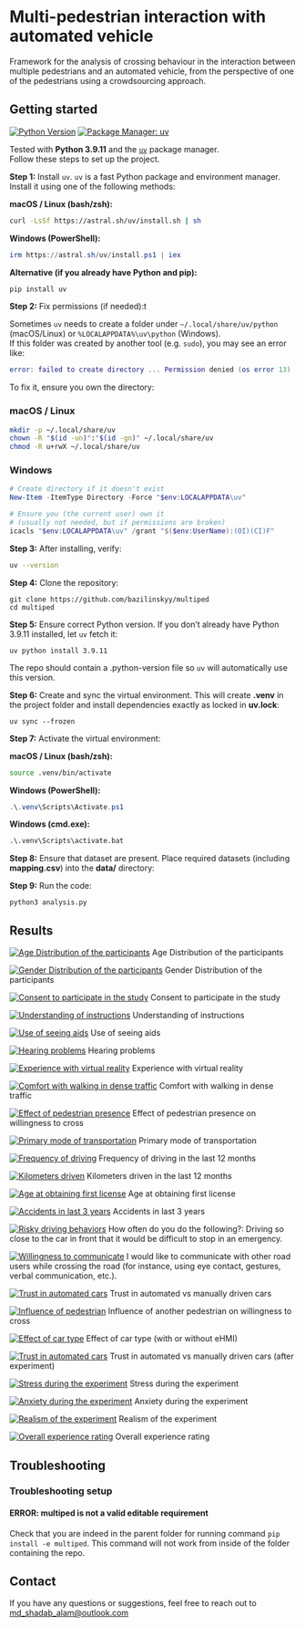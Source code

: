 # Multi-pedestrian interaction with automated vehicle
Framework for the analysis of crossing behaviour in the interaction between multiple pedestrians and an automated vehicle, from the perspective of one of the pedestrians using a crowdsourcing approach.


## Getting started
[![Python Version](https://img.shields.io/badge/python-3.9.11-blue.svg)](https://www.python.org/downloads/release/python-3919/)
[![Package Manager: uv](https://img.shields.io/badge/package%20manager-uv-green)](https://docs.astral.sh/uv/)

Tested with **Python 3.9.11** and the [`uv`](https://docs.astral.sh/uv/) package manager.  
Follow these steps to set up the project.

**Step 1:** Install `uv`. `uv` is a fast Python package and environment manager. Install it using one of the following methods:

**macOS / Linux (bash/zsh):**
```bash
curl -LsSf https://astral.sh/uv/install.sh | sh
```

**Windows (PowerShell):**
```powershell
irm https://astral.sh/uv/install.ps1 | iex
```

**Alternative (if you already have Python and pip):**
```bash
pip install uv
```

**Step 2:** Fix permissions (if needed):t

Sometimes `uv` needs to create a folder under `~/.local/share/uv/python` (macOS/Linux) or `%LOCALAPPDATA%\uv\python` (Windows).  
If this folder was created by another tool (e.g. `sudo`), you may see an error like:
```lua
error: failed to create directory ... Permission denied (os error 13)
```

To fix it, ensure you own the directory:

### macOS / Linux
```bash
mkdir -p ~/.local/share/uv
chown -R "$(id -un)":"$(id -gn)" ~/.local/share/uv
chmod -R u+rwX ~/.local/share/uv
```

### Windows
```powershell
# Create directory if it doesn't exist
New-Item -ItemType Directory -Force "$env:LOCALAPPDATA\uv"

# Ensure you (the current user) own it
# (usually not needed, but if permissions are broken)
icacls "$env:LOCALAPPDATA\uv" /grant "$($env:UserName):(OI)(CI)F"
```

**Step 3:** After installing, verify:
```bash
uv --version
```

**Step 4:** Clone the repository:
```command line
git clone https://github.com/bazilinskyy/multiped
cd multiped
```

**Step 5:** Ensure correct Python version. If you don’t already have Python 3.9.11 installed, let `uv` fetch it:
```command line
uv python install 3.9.11
```
The repo should contain a .python-version file so `uv` will automatically use this version.

**Step 6:** Create and sync the virtual environment. This will create **.venv** in the project folder and install dependencies exactly as locked in **uv.lock**:
```command line
uv sync --frozen
```

**Step 7:** Activate the virtual environment:

**macOS / Linux (bash/zsh):**
```bash
source .venv/bin/activate
```

**Windows (PowerShell):**
```powershell
.\.venv\Scripts\Activate.ps1
```

**Windows (cmd.exe):**
```bat
.\.venv\Scripts\activate.bat
```

**Step 8:** Ensure that dataset are present. Place required datasets (including **mapping.csv**) into the **data/** directory:


**Step 9:** Run the code:
```command line
python3 analysis.py
```


## Results


[![Age Distribution of the participants](figures/what_is_your_age_in_years.png)](https://htmlpreview.github.io/?https://github.com/bazilinskyy/multiped/blob/main/figures/what_is_your_age_in_years.html)
Age Distribution of the participants

[![Gender Distribution of the participants](figures/what_is_your_gender_intake.png)](https://htmlpreview.github.io/?https://github.com/bazilinskyy/multiped/blob/main/figures/what_is_your_gender_intake.html)
Gender Distribution of the participants

[![Consent to participate in the study](figures/do_you_consent_to_participate_in_this_study_as_described_in_the_information_provided_above_intake.png)](https://htmlpreview.github.io/?https://github.com/bazilinskyy/multiped/blob/main/figures/do_you_consent_to_participate_in_this_study_as_described_in_the_information_provided_above_intake.html)
Consent to participate in the study

[![Understanding of instructions](figures/have_you_read_and_understood_the_above_instructions_intake.png)](https://htmlpreview.github.io/?https://github.com/bazilinskyy/multiped/blob/main/figures/have_you_read_and_understood_the_above_instructions_intake.html)
Understanding of instructions  

[![Use of seeing aids](figures/are_you_wearing_any_seeing_aids_during_the_experiments_intake.png)](https://htmlpreview.github.io/?https://github.com/bazilinskyy/multiped/blob/main/figures/are_you_wearing_any_seeing_aids_during_the_experiments_intake.html)
Use of seeing aids  
 
[![Hearing problems](figures/do_you_have_problems_with_hearing_intake.png)](https://htmlpreview.github.io/?https://github.com/bazilinskyy/multiped/blob/main/figures/do_you_have_problems_with_hearing_intake.html)
Hearing problems 

[![Experience with virtual reality](figures/how_often_in_the_last_month_have_you_experienced_virtual_reality_intake.png)](https://htmlpreview.github.io/?https://github.com/bazilinskyy/multiped/blob/main/figures/how_often_in_the_last_month_have_you_experienced_virtual_reality_intake.html)
Experience with virtual reality  


[![Comfort with walking in dense traffic](figures/i_am_comfortable_with_walking_in_areas_with_dense_traffic_intake.png)](https://htmlpreview.github.io/?https://github.com/bazilinskyy/multiped/blob/main/figures/i_am_comfortable_with_walking_in_areas_with_dense_traffic_intake.html)
Comfort with walking in dense traffic  


[![Effect of pedestrian presence](figures/the_presence_of_another_pedestrian_reduces_my_willingness_to_cross_the_street_when_a_car_is_driving_towards_me_intake.png)](https://htmlpreview.github.io/?https://github.com/bazilinskyy/multiped/blob/main/figures/the_presence_of_another_pedestrian_reduces_my_willingness_to_cross_the_street_when_a_car_is_driving_towards_me_intake.html)
Effect of pedestrian presence on willingness to cross  


[![Primary mode of transportation](figures/what_is_your_primary_mode_of_transportation_intake.png)](https://htmlpreview.github.io/?https://github.com/bazilinskyy/multiped/blob/main/figures/what_is_your_primary_mode_of_transportation_intake.html)
Primary mode of transportation  

 
[![Frequency of driving](figures/on_average_how_often_did_you_drive_a_vehicle_in_the_last_12_months_intake.png)](https://htmlpreview.github.io/?https://github.com/bazilinskyy/multiped/blob/main/figures/on_average_how_often_did_you_drive_a_vehicle_in_the_last_12_months_intake.html)
Frequency of driving in the last 12 months 


[![Kilometers driven](figures/about_how_many_kilometers_did_you_drive_in_last_12_months_intake.png)](https://htmlpreview.github.io/?https://github.com/bazilinskyy/multiped/blob/main/figures/about_how_many_kilometers_did_you_drive_in_last_12_month_intake_.html)
Kilometers driven in the last 12 months  


[![Age at obtaining first license](figures/at_what_age_did_you_obtain_your_first_license_for_driving_a_car_or_motorcycle.png)](https://htmlpreview.github.io/?https://github.com/bazilinskyy/multiped/blob/main/figures/at_what_age_did_you_obtain_your_first_license_for_driving_a_car_or_motorcycle.html)
Age at obtaining first license  


[![Accidents in last 3 years](figures/how_many_accidents_were_you_involved_in_when_driving_a_car_in_the_last_3_years_please_include_all_accidents_regardless_of_how_they_were_caused_how_slight_they_were_or_where_they_happened_in.png)](https://htmlpreview.github.io/?https://github.com/bazilinskyy/multiped/blob/main/figures/how_many_accidents_were_you_involved_in_when_driving_a_car_in_the_last_3_years_please_include_all_accidents_regardless_of_how_they_were_caused_how_slight_they_were_or_where_they_happened_in.html)
Accidents in last 3 years  


[![Risky driving behaviors](figures/how_often_do_you_do_the_following_driving_so_close_to_the_car_in_front_that_it_would_be_difficult_to_stop_in_an_emergency_intake.png)](https://htmlpreview.github.io/?https://github.com/bazilinskyy/multiped/blob/main/figures/how_often_do_you_do_the_following_driving_so_close_to_the_car_in_front_that_it_would_be_difficult_to_stop_in_an_emergency_intake.html)
How often do you do the following?: Driving so close to the car in front that it would be difficult to stop in an emergency. 

 
[![Willingness to communicate](figures/i_would_like_to_communicate_with_other_road_users_while_crossing_the_road_for_instance_using_eye_contact_gestures_verbal_communication_etc_intake.png)](https://htmlpreview.github.io/?https://github.com/bazilinskyy/multiped/blob/main/figures/i_would_like_to_communicate_with_other_road_users_while_crossing_the_road_for_instance_using_eye_contact_gestures_verbal_communication_etc_intake.html)
I would like to communicate with other road users while crossing the road (for instance, using eye contact, gestures, verbal communication, etc.).

[![Trust in automated cars](figures/i_trust_an_automated_car_more_than_a_manually_driven_car_intake.png)](https://htmlpreview.github.io/?https://github.com/bazilinskyy/multiped/blob/main/figures/i_trust_an_automated_car_more_than_a_manually_driven_car_intake.html)
Trust in automated vs manually driven cars  

[![Influence of pedestrian](figures/the_presence_of_another_pedestrian_influenced_my_willingness_to_cross_the_road_post.png)](https://htmlpreview.github.io/?https://github.com/bazilinskyy/multiped/blob/main/figures/the_presence_of_another_pedestrian_influenced_my_willingness_to_cross_the_road_post.html)
Influence of another pedestrian on willingness to cross  


[![Effect of car type](figures/the_presence_of_another_pedestrian_reduces_my_willingness_to_cross_the_street_when_a_car_is_driving_towards_me_intake.png)](https://htmlpreview.github.io/?https://github.com/bazilinskyy/multiped/blob/main/figures/the_presence_of_another_pedestrian_reduces_my_willingness_to_cross_the_street_when_a_car_is_driving_towards_me_intake.html)
Effect of car type (with or without eHMI)  


[![Trust in automated cars](figures/i_trust_an_automated_car_more_than_a_manually_driven_car_post.png)](https://htmlpreview.github.io/?https://github.com/bazilinskyy/multiped/blob/main/figures/i_trust_an_automated_car_more_than_a_manually_driven_car_post.html)
Trust in automated vs manually driven cars (after experiment)  

 
[![Stress during the experiment](figures/how_stressful_did_you_feel_during_the_experiment.png)](https://htmlpreview.github.io/?https://github.com/bazilinskyy/multiped/blob/main/figures/how_stressful_did_you_feel_during_the_experiment.html)
Stress during the experiment 


[![Anxiety during the experiment](figures/how_anxious_did_you_feel_during_the_experiment.png)](https://htmlpreview.github.io/?https://github.com/bazilinskyy/multiped/blob/main/figures/how_anxious_did_you_feel_during_the_experiment.html)
Anxiety during the experiment


[![Realism of the experiment](figures/how_realistic_did_you_find_the_experiment.png)](https://htmlpreview.github.io/?https://github.com/bazilinskyy/multiped/blob/main/figures/how_realistic_did_you_find_the_experiment.html)
Realism of the experiment


[![Overall experience rating](figures/how_would_you_rate_your_overall_experience_in_this_experiment.png)](https://htmlpreview.github.io/?https://github.com/bazilinskyy/multiped/blob/main/figures/how_would_you_rate_your_overall_experience_in_this_experiment.html)
Overall experience rating


## Troubleshooting
### Troubleshooting setup
#### ERROR: multiped is not a valid editable requirement
Check that you are indeed in the parent folder for running command `pip install -e multiped`. This command will not work from inside of the folder containing the repo.


## Contact
If you have any questions or suggestions, feel free to reach out to md_shadab_alam@outlook.com
